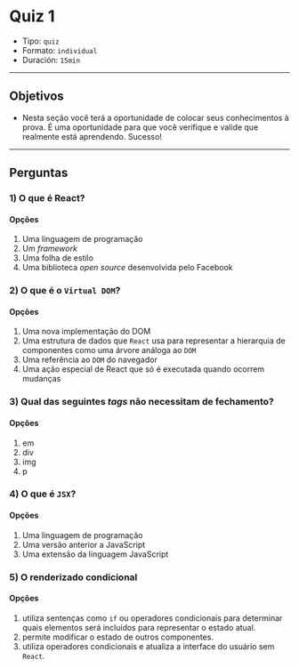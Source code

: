 # Quiz 1

- Tipo: `quiz`
- Formato: `individual`
- Duración: `15min`

***

## Objetivos

- Nesta seção você terá a oportunidade de colocar seus conhecimentos à prova. É uma oportunidade para que você verifique e valide que realmente está aprendendo. Sucesso!

***

## Perguntas

### 1) O que é React?

#### Opções

1. Uma linguagem de programação
2. Um _framework_
3. Uma folha de estilo
4. Uma biblioteca _open source_ desenvolvida pelo Facebook

<solution style="display:none;">4</solution>

### 2) O que é o `Virtual DOM`?

#### Opções

1. Uma nova implementação do DOM
2. Uma estrutura de dados que `React` usa para representar a hierarquia de componentes como uma árvore análoga ao `DOM`
3. Uma referência ao `DOM` do navegador
4. Uma ação especial de React que só é executada quando ocorrem mudanças

<solution style="display:none;">2</solution>

### 3) Qual das seguintes *tags* não necessitam de fechamento?

#### Opções

1. em
2. div
3. img
4. p

<solution style="display:none;">3</solution>

### 4) O que é `JSX`?

#### Opções

1. Uma linguagem de programação
2. Uma versão anterior a JavaScript
3. Uma extensão da linguagem JavaScript

<solution style="display:none;">3</solution>

### 5) O renderizado condicional

#### Opções

1. utiliza sentenças como `if` ou operadores condicionais para determinar quais elementos será incluídos para representar o estado atual.
2. permite modificar o estado de outros componentes.
3. utiliza operadores condicionais e atualiza a interface do usuário sem `React`.

<solution style="display:none;">1</solution>
